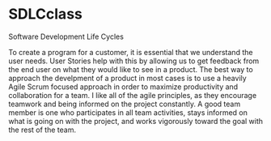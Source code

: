 # SDLCclass
Software Development Life Cycles

To create a program for a customer, it is essential that we understand the user needs. User Stories help with this by allowing us to get feedback from the end user on what they would like to see in a product. The best way to approach the develpment of a product in most cases is to use a heavily Agile Scrum focused approach in order to maximize productivity and collaboration for a team. I like all of the agile principles, as they encourage teamwork and being informed on the project constantly. A good team member is one who participates in all team activities, stays informed on what is going on with the project, and works vigorously toward the goal with the rest of the team.
